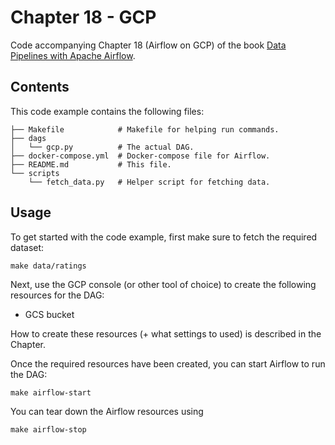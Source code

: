 # Chapter 18 - GCP

Code accompanying Chapter 18 (Airflow on GCP) of the book [Data Pipelines with Apache Airflow](https://www.manning.com/books/data-pipelines-with-apache-airflow).

## Contents

This code example contains the following files:

```
├── Makefile            # Makefile for helping run commands.
├── dags
│   └── gcp.py          # The actual DAG.
├── docker-compose.yml  # Docker-compose file for Airflow.
├── README.md           # This file.
└── scripts
    └── fetch_data.py   # Helper script for fetching data.
```

## Usage

To get started with the code example, first make sure to fetch the required dataset:

    make data/ratings

Next, use the GCP console (or other tool of choice) to create the following resources for the DAG:

* GCS bucket

How to create these resources (+ what settings to used) is described in the Chapter.

Once the required resources have been created, you can start Airflow to run the DAG:

    make airflow-start

You can tear down the Airflow resources using

    make airflow-stop
